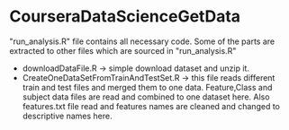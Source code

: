 CourseraDataScienceGetData
==========================



"run_analysis.R" file contains all necessary code. Some of the parts are extracted to other files which are sourced in "run_analysis.R"

- downloadDataFile.R -> simple download dataset and unzip it.
- CreateOneDataSetFromTrainAndTestSet.R -> this file reads different train and test files and merged them to one data. 
Feature,Class and subject data files are read and combined to one dataset here.
Also features.txt file read and features names are cleaned and changed to descriptive names here.

